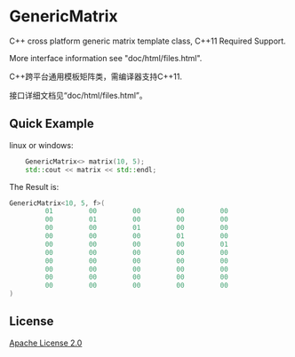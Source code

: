# GenericMatrix

C++ cross platform generic matrix template class, C++11 Required Support.

More interface information see "doc/html/files.html".

C++跨平台通用模板矩阵类，需编译器支持C++11.

接口详细文档见“doc/html/files.html”。

## Quick Example

linux or windows:

```cpp
    GenericMatrix<> matrix(10, 5);
    std::cout << matrix << std::endl;
```

The Result is:

```cpp
GenericMatrix<10, 5, f>(
         01         00         00         00         00
         00         01         00         00         00
         00         00         01         00         00
         00         00         00         01         00
         00         00         00         00         01
         00         00         00         00         00
         00         00         00         00         00
         00         00         00         00         00
         00         00         00         00         00
         00         00         00         00         00
)
```

## License

[Apache License 2.0](LICENSE)
